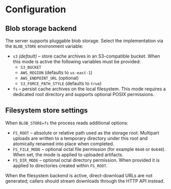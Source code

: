 # Configuration

## Blob storage backend

The server supports pluggable blob storage. Select the implementation via the
`BLOB_STORE` environment variable:

* `s3` *(default)* – store cache archives in an S3-compatible bucket. When this
  mode is active the following variables must be provided:
  * `S3_BUCKET`
  * `AWS_REGION` (defaults to `us-east-1`)
  * `AWS_ENDPOINT_URL` (optional)
  * `S3_FORCE_PATH_STYLE` (defaults to `true`)
* `fs` – persist cache archives on the local filesystem. This mode requires a
  dedicated root directory and supports optional POSIX permissions.

## Filesystem store settings

When `BLOB_STORE=fs` the process reads additional options:

* `FS_ROOT` – absolute or relative path used as the storage root. Multipart
  uploads are written to a temporary directory under this root and atomically
  renamed into place when completed.
* `FS_FILE_MODE` – optional octal file permission (for example `0640` or
  `0o640`). When set, the mode is applied to uploaded artifacts.
* `FS_DIR_MODE` – optional octal directory permission. When provided it is
  applied to directories created within `FS_ROOT`.

When the filesystem backend is active, direct-download URLs are not generated;
callers should stream downloads through the HTTP API instead.
